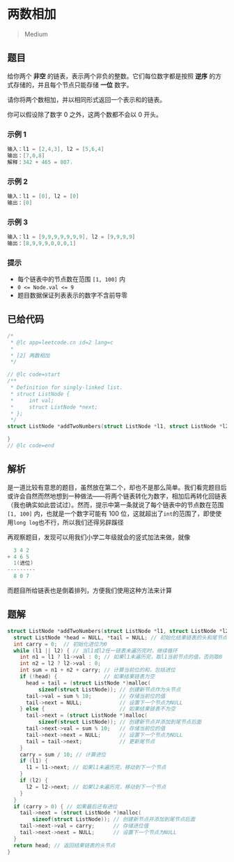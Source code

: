# 两数相加

> Medium

## 题目

给你两个 **非空** 的链表，表示两个非负的整数。它们每位数字都是按照 **逆序** 的方式存储的，并且每个节点只能存储 **一位** 数字。

请你将两个数相加，并以相同形式返回一个表示和的链表。

你可以假设除了数字 0 之外，这两个数都不会以 0 开头。

### 示例 1

```c
输入：l1 = [2,4,3], l2 = [5,6,4]
输出：[7,0,8]
解释：342 + 465 = 807.
```

### 示例 2

```c
输入：l1 = [0], l2 = [0]
输出：[0]
```

### 示例 3

```c
输入：l1 = [9,9,9,9,9,9,9], l2 = [9,9,9,9]
输出：[8,9,9,9,0,0,0,1]
```

### 提示

- 每个链表中的节点数在范围 `[1, 100]` 内
- `0 <= Node.val <= 9`
- 题目数据保证列表表示的数字不含前导零

## 已给代码

```c
/*
 * @lc app=leetcode.cn id=2 lang=c
 *
 * [2] 两数相加
 */

// @lc code=start
/**
 * Definition for singly-linked list.
 * struct ListNode {
 *     int val;
 *     struct ListNode *next;
 * };
 */
struct ListNode *addTwoNumbers(struct ListNode *l1, struct ListNode *l2) {

}
// @lc code=end

```

## 解析

是一道比较有意思的题目，虽然放在第二个，却也不是那么简单。我们看完题目后或许会自然而然地想到一种做法——将两个链表转化为数字，相加后再转化回链表（我也确实如此尝试过）。然而，提示中第一条就说了每个链表中的节点数在范围 `[1, 100]` 内，也就是一个数字可能有 100 位，这就超出了`int`的范围了，即使使用`long log`也不行，所以我们还得另辟蹊径

再观察题目，发现可以用我们小学二年级就会的竖式加法来做，就像

```c
  3 4 2
+ 4 6 5
  1(进位)
---------
  8 0 7
```

而题目所给链表也是倒着排列，方便我们使用这种方法来计算

## 题解

```c
struct ListNode *addTwoNumbers(struct ListNode *l1, struct ListNode *l2) {
  struct ListNode *head = NULL, *tail = NULL; // 初始化结果链表的头和尾节点
  int carry = 0;  // 初始化进位为0
  while (l1 || l2) { // 当l1或l2任一链表未遍历完时，继续循环
    int n1 = l1 ? l1->val : 0; // 如果l1未遍历完，取l1当前节点的值，否则取0
    int n2 = l2 ? l2->val : 0;
    int sum = n1 + n2 + carry; // 计算当前位的和，包括进位
    if (!head) {               // 如果结果链表为空
      head = tail = (struct ListNode *)malloc(
          sizeof(struct ListNode)); // 创建新节点作为头节点
      tail->val = sum % 10;         // 存储当前位的值
      tail->next = NULL;            // 设置下一个节点为NULL
    } else {                        // 如果结果链表不为空
      tail->next = (struct ListNode *)malloc(
          sizeof(struct ListNode)); // 创建新节点并添加到尾节点后面
      tail->next->val = sum % 10;   // 存储当前位的值
      tail->next->next = NULL;      // 设置下一个节点为NULL
      tail = tail->next;            // 更新尾节点
    }
    carry = sum / 10; // 计算进位
    if (l1) {
      l1 = l1->next; // 如果l1未遍历完，移动到下一个节点
    }
    if (l2) {
      l2 = l2->next; // 如果l2未遍历完，移动到下一个节点
    }
  }
  if (carry > 0) { // 如果最后还有进位
    tail->next = (struct ListNode *)malloc(
        sizeof(struct ListNode)); // 创建新节点并添加到尾节点后面
    tail->next->val = carry;      // 存储进位值
    tail->next->next = NULL;      // 设置下一个节点为NULL
  }
  return head; // 返回结果链表的头节点
}
```
